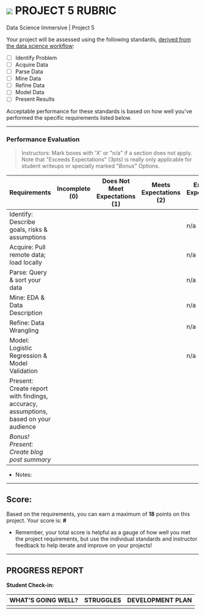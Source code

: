 # ![](https://ga-dash.s3.amazonaws.com/production/assets/logo-9f88ae6c9c3871690e33280fcf557f33.png) PROJECT 5 RUBRIC
Data Science Immersive | Project 5	 						

Your project will be assessed using the following standards, [derived from the data science workflow](../../../../resources/syllabus/DSI-workflow-v1.pdf):

- [ ] Identify Problem
- [ ] Acquire Data
- [ ] Parse Data
- [ ] Mine Data
- [ ] Refine Data		
- [ ] Model Data
- [ ] Present Results

Acceptable performance for these standards is based on how well you've performed the specific requirements listed below.

---

### Performance Evaluation
> Instructors: Mark boxes with 'X' or "n/a" if a section does not apply. Note that "Exceeds Expectations" (3pts) is really only applicable for student writeups or specially marked "*Bonus*" Options.

| Requirements | Incomplete (0) | Does Not Meet Expectations (1) | Meets Expectations (2) | Exceeds Expectations (3) |
|---|---|---|---|---|
| Identify: Describe goals, risks & assumptions | | | | n/a |
| Acquire: Pull remote data; load locally | | | | n/a |
| Parse: Query & sort your data | | | | n/a |
| Mine: EDA & Data Description  | | | | n/a |
| Refine: Data Wrangling  | | | | n/a |
| Model: Logistic Regression & Model Validation | | | | n/a |
| Present: Create report with findings, accuracy, assumptions, based on your audience | | | | |
| *Bonus! Present: Create blog post summary* | | | | |


- Notes:

---

## Score:
Based on the requirements, you can earn a maximum of  **18**  points on this project. Your score is: **#**

- Remember, your total score is helpful as a gauge of how well you met the project requirements, but use the individual standards and instructor feedback to help iterate and improve on your projects!

---

## PROGRESS REPORT
**Student Check-in:**

|WHAT’S GOING WELL?|STRUGGLES|DEVELOPMENT PLAN|
|---|---|---|
| | | |
